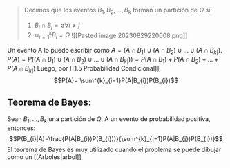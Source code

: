 > Decimos que los eventos $B_1,B_2, \dots,B_{k}$ forman un partición de $\Omega$ si:
> 1. $B_i \cap B_j=\emptyset \forall i \neq j$ 
> 2. $\cup^k_{i=1}B_{i}= \Omega$
> ![[Pasted image 20230829220608.png]]

Un evento A lo puedo escribir como $A= (A\cap B_{1})\cup(A \cap B_{2})\cup\dots \cup(A\cap B_{k|})$. 
$P(A)=P((A\cap B_{1})\cup(A \cap B_{2})\cup\dots \cup(A\cap B_{k|}))=P(A\cap B_{1})+P(A \cap B_{2})+\dots+P(A\cap B_{k|})$
Luego, por [[1.5 Probabilidad Condicional]], $$P(A)= \sum^{k}_{i=1}P(A|B_{i})P(B_{i})$$

## Teorema de Bayes: 
Sean $B_{1},\dots,B_{k}$ una partición de $\Omega$, A un evento de probabilidad positiva, entonces:
$$P(B_{i}|A)=\frac{P(A|B_{i})P(B_{i}))}{\sum^{k}_{j=1}P(A|B_{j})P(B_{j})}$$
El teorema de Bayes es muy utilizado cuando el problema se puede dibujar como un [[Arboles|arbol]]